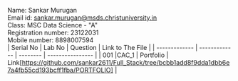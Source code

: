 Name: Sankar Murugan                                                                              
Email id: sankar.murugan@msds.christuniversity.in                                                                              
Class: MSC Data Science - "A"                                                                                                                         
Registration number: 23122031                                                                                                                        
Mobile number: 8898007594                                                                                                           
| Serial No     | Lab No        | Question   | Link to The File  |
| ------------- | ------------- | --------   | ----------------  |
|  001          |CAC_1      | Portfolio           | Link[https://github.com/sankar2611/Full_Stack/tree/bcbb1add8f9dda1dbb6e7a4fb55cd193bcff1fba/PORTFOLIO] |
